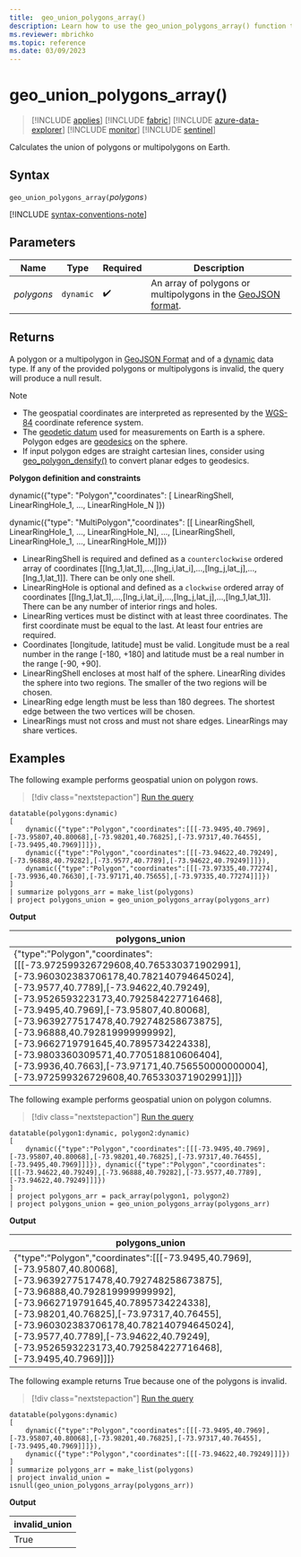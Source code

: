 ```yaml
---
title:  geo_union_polygons_array()
description: Learn how to use the geo_union_polygons_array() function to calculate the union of polygons or multipolygons on Earth.
ms.reviewer: mbrichko
ms.topic: reference
ms.date: 03/09/2023
---
```

# geo_union_polygons_array()

> [!INCLUDE [applies](../includes/applies-to-version/applies.md)] [!INCLUDE [fabric](../includes/applies-to-version/fabric.md)] [!INCLUDE [azure-data-explorer](../includes/applies-to-version/azure-data-explorer.md)] [!INCLUDE [monitor](../includes/applies-to-version/monitor.md)] [!INCLUDE [sentinel](../includes/applies-to-version/sentinel.md)]

Calculates the union of polygons or multipolygons on Earth.

## Syntax

`geo_union_polygons_array(`*polygons*`)`

[!INCLUDE [syntax-conventions-note](../includes/syntax-conventions-note.md)]

## Parameters

|Name|Type|Required|Description|
|--|--|--|--|
| *polygons* | `dynamic` |  :heavy_check_mark: | An array of polygons or multipolygons in the [GeoJSON format](https://tools.ietf.org/html/rfc7946).|

## Returns

A polygon or a multipolygon in [GeoJSON Format](https://tools.ietf.org/html/rfc7946) and of a [dynamic](scalar-data-types/dynamic.md) data type. If any of the provided polygons or multipolygons is invalid, the query will produce a null result.

> [!NOTE]
>
> * The geospatial coordinates are interpreted as represented by the [WGS-84](https://earth-info.nga.mil/index.php?dir=wgs84&action=wgs84) coordinate reference system.
> * The [geodetic datum](https://en.wikipedia.org/wiki/Geodetic_datum) used for measurements on Earth is a sphere. Polygon edges are [geodesics](https://en.wikipedia.org/wiki/Geodesic) on the sphere.
> * If input polygon edges are straight cartesian lines, consider using [geo_polygon_densify()](geo-polygon-densify-function.md) to convert planar edges to geodesics.

**Polygon definition and constraints**

dynamic({"type": "Polygon","coordinates": [ LinearRingShell, LinearRingHole_1, ..., LinearRingHole_N ]})

dynamic({"type": "MultiPolygon","coordinates": [[ LinearRingShell, LinearRingHole_1, ..., LinearRingHole_N], ..., [LinearRingShell, LinearRingHole_1, ..., LinearRingHole_M]]})

* LinearRingShell is required and defined as a `counterclockwise` ordered array of coordinates [[lng_1,lat_1],...,[lng_i,lat_i],...,[lng_j,lat_j],...,[lng_1,lat_1]]. There can be only one shell.
* LinearRingHole is optional and defined as a `clockwise` ordered array of coordinates [[lng_1,lat_1],...,[lng_i,lat_i],...,[lng_j,lat_j],...,[lng_1,lat_1]]. There can be any number of interior rings and holes.
* LinearRing vertices must be distinct with at least three coordinates. The first coordinate must be equal to the last. At least four entries are required.
* Coordinates [longitude, latitude] must be valid. Longitude must be a real number in the range [-180, +180] and latitude must be a real number in the range [-90, +90].
* LinearRingShell encloses at most half of the sphere. LinearRing divides the sphere into two regions. The smaller of the two regions will be chosen.
* LinearRing edge length must be less than 180 degrees. The shortest edge between the two vertices will be chosen.
* LinearRings must not cross and must not share edges. LinearRings may share vertices.

## Examples

The following example performs geospatial union on polygon rows.

> [!div class="nextstepaction"]
> <a href="https://dataexplorer.azure.com/clusters/help/databases/Samples?query=H4sIAAAAAAAAA52Ry26DMBBF93yF5RVINDJ+jUHKP2SPEHLBimjBRkAW9PHvJXVw6Tb2xnN0fXVnptXLdl97E4+uX6/OzkW7Wj10TRKVEdrOo4w/8bKOBhf44oU4xY1zU9tZvZgZF2VZvgA75TwXKScnyGVepR4JReDOFCFS7VBRkv0KpaJih8Ay8JCLAI+OVfWdpM/lkpR6G8pDMqmUekBFQ1zwGUAF3f/Pz4cAxnwvQIHv5jmTvmfJSBhEBn46QorDdI6/7ymiKvpC820Y9NR9GLTvsNbThM5o0O+m7rt5CctNNvk4uTfTLH/im+2c3eRX4/y7PvroNT6WyQ/35ucGMgIAAA==" target="_blank">Run the query</a>

```kusto
datatable(polygons:dynamic)
[
    dynamic({"type":"Polygon","coordinates":[[[-73.9495,40.7969],[-73.95807,40.80068],[-73.98201,40.76825],[-73.97317,40.76455],[-73.9495,40.7969]]]}),
    dynamic({"type":"Polygon","coordinates":[[[-73.94622,40.79249],[-73.96888,40.79282],[-73.9577,40.7789],[-73.94622,40.79249]]]}),
    dynamic({"type":"Polygon","coordinates":[[[-73.97335,40.77274],[-73.9936,40.76630],[-73.97171,40.75655],[-73.97335,40.77274]]]})
]
| summarize polygons_arr = make_list(polygons)
| project polygons_union = geo_union_polygons_array(polygons_arr)
```

**Output**

|polygons_union|
|---|
|{"type":"Polygon","coordinates":[[[-73.972599326729608,40.765330371902991],[-73.960302383706178,40.782140794645024],[-73.9577,40.7789],[-73.94622,40.79249],[-73.9526593223173,40.792584227716468],[-73.9495,40.7969],[-73.95807,40.80068],[-73.9639277517478,40.792748258673875],[-73.96888,40.792819999999992],[-73.9662719791645,40.7895734224338],[-73.9803360309571,40.770518810606404],[-73.9936,40.7663],[-73.97171,40.756550000000004],[-73.972599326729608,40.765330371902991]]]}|

The following example performs geospatial union on polygon columns.

> [!div class="nextstepaction"]
> <a href="https://dataexplorer.azure.com/clusters/help/databases/Samples?query=H4sIAAAAAAAAA5WQTQ6CMBCF95yi6QqSakqFdiDxDu4JIRUagz8tAVwQ9e6ChaqJG9vNzJeZNy+vkv3492flN+Y8HIwO02rQ8lKXBM2ELSTwMg+Nb279G+6HRuEU7+wgJrg0pq1qLXvV4TTLspXYrJMoiUlE1yLhSU4sioGKiQGlHBYIjIavQQ4sXqDYhMLCKHbwUzHPHwH53xNnzEqwyLniADBDYM6qsPcFuLnv5cmAl3t31LTmqMp+ya0rZNuiLWpkeZpKObiM39kGv/auujZ63DwoY+viU/Kt82qDJ6h5+jHDAQAA" target="_blank">Run the query</a>

```kusto
datatable(polygon1:dynamic, polygon2:dynamic)
[
    dynamic({"type":"Polygon","coordinates":[[[-73.9495,40.7969],[-73.95807,40.80068],[-73.98201,40.76825],[-73.97317,40.76455],[-73.9495,40.7969]]]}), dynamic({"type":"Polygon","coordinates":[[[-73.94622,40.79249],[-73.96888,40.79282],[-73.9577,40.7789],[-73.94622,40.79249]]]})
]
| project polygons_arr = pack_array(polygon1, polygon2)
| project polygons_union = geo_union_polygons_array(polygons_arr)
```

**Output**

|polygons_union|
|---|
|{"type":"Polygon","coordinates":[[[-73.9495,40.7969],[-73.95807,40.80068],[-73.9639277517478,40.792748258673875],[-73.96888,40.792819999999992],[-73.9662719791645,40.7895734224338],[-73.98201,40.76825],[-73.97317,40.76455],[-73.960302383706178,40.782140794645024],[-73.9577,40.7789],[-73.94622,40.79249],[-73.9526593223173,40.792584227716468],[-73.9495,40.7969]]]}|

The following example returns True because one of the polygons is invalid.

> [!div class="nextstepaction"]
> <a href="https://dataexplorer.azure.com/clusters/help/databases/Samples?query=H4sIAAAAAAAAA52QzYqDMBRG9z5FyMqALTH+JAp9h+5FJKOhZCYmksSCbefdxzZjcd17V/dw+Lh8A/frfikRT0YtF6NdPSyaj7JHUROBdf7P+A79MglYw3MQYQJ7Y+wgNffCwbppmgPNjlVeFUmOj7QqqzYJqGCYPhnDuGQbZASnL7FkpNggzVIaYF684T6xbX9R8tlfJSEhhuQhJ2qjB3DzOHIrbwJsBXTcWnACI/8RnZLOv5tBqz5Z8y16D6S+ciWHbtbS6NWWTs9KxRdhAur2aXyJ9ydCf8U93vV2AQAA" target="_blank">Run the query</a>

```kusto
datatable(polygons:dynamic)
[
    dynamic({"type":"Polygon","coordinates":[[[-73.9495,40.7969],[-73.95807,40.80068],[-73.98201,40.76825],[-73.97317,40.76455],[-73.9495,40.7969]]]}),
    dynamic({"type":"Polygon","coordinates":[[[-73.94622,40.79249]]]})
]
| summarize polygons_arr = make_list(polygons)
| project invalid_union = isnull(geo_union_polygons_array(polygons_arr))
```

**Output**

|invalid_union|
|---|
|True|
